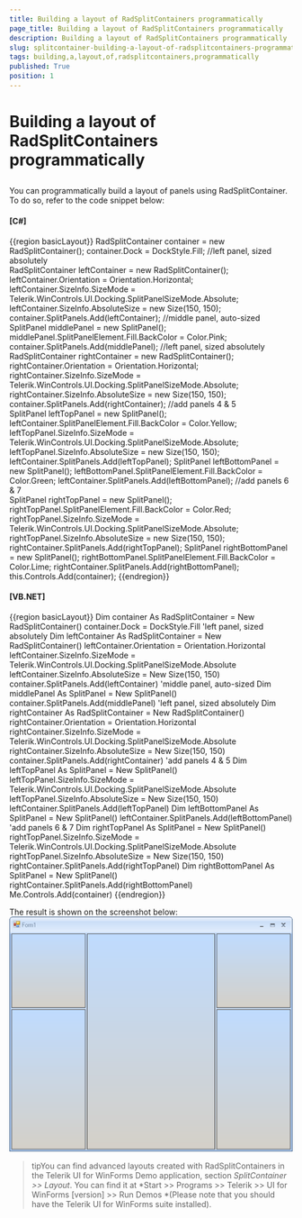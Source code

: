 ```yaml
---
title: Building a layout of RadSplitContainers programmatically
page_title: Building a layout of RadSplitContainers programmatically
description: Building a layout of RadSplitContainers programmatically
slug: splitcontainer-building-a-layout-of-radsplitcontainers-programmatically
tags: building,a,layout,of,radsplitcontainers,programmatically
published: True
position: 1
---
```


# Building a layout of RadSplitContainers programmatically



## 

You can programmatically build a layout of panels using RadSplitContainer. To do so, refer to the code snippet below:

#### __[C#]__

{{region basicLayout}}
	            RadSplitContainer container = new RadSplitContainer();
	            container.Dock = DockStyle.Fill;
	            //left panel, sized absolutely   
	            RadSplitContainer leftContainer = new RadSplitContainer();
	            leftContainer.Orientation = Orientation.Horizontal;
	            leftContainer.SizeInfo.SizeMode = Telerik.WinControls.UI.Docking.SplitPanelSizeMode.Absolute;
	            leftContainer.SizeInfo.AbsoluteSize = new Size(150, 150);
	            container.SplitPanels.Add(leftContainer);
	            //middle panel, auto-sized   
	            SplitPanel middlePanel = new SplitPanel();
	            middlePanel.SplitPanelElement.Fill.BackColor = Color.Pink;
	            container.SplitPanels.Add(middlePanel);
	            //left panel, sized absolutely   
	            RadSplitContainer rightContainer = new RadSplitContainer();
	            rightContainer.Orientation = Orientation.Horizontal;
	            rightContainer.SizeInfo.SizeMode = Telerik.WinControls.UI.Docking.SplitPanelSizeMode.Absolute;
	            rightContainer.SizeInfo.AbsoluteSize = new Size(150, 150);
	            container.SplitPanels.Add(rightContainer);
	            //add panels 4 & 5   
	            SplitPanel leftTopPanel = new SplitPanel();
	            leftContainer.SplitPanelElement.Fill.BackColor = Color.Yellow;
	            leftTopPanel.SizeInfo.SizeMode = Telerik.WinControls.UI.Docking.SplitPanelSizeMode.Absolute;
	            leftTopPanel.SizeInfo.AbsoluteSize = new Size(150, 150);
	            leftContainer.SplitPanels.Add(leftTopPanel);
	            SplitPanel leftBottomPanel = new SplitPanel();
	            leftBottomPanel.SplitPanelElement.Fill.BackColor = Color.Green;
	            leftContainer.SplitPanels.Add(leftBottomPanel);
	            //add panels 6 & 7   
	            SplitPanel rightTopPanel = new SplitPanel();
	            rightTopPanel.SplitPanelElement.Fill.BackColor = Color.Red;
	            rightTopPanel.SizeInfo.SizeMode = Telerik.WinControls.UI.Docking.SplitPanelSizeMode.Absolute;
	            rightTopPanel.SizeInfo.AbsoluteSize = new Size(150, 150);
	            rightContainer.SplitPanels.Add(rightTopPanel);
	            SplitPanel rightBottomPanel = new SplitPanel();
	            rightBottomPanel.SplitPanelElement.Fill.BackColor = Color.Lime;
	            rightContainer.SplitPanels.Add(rightBottomPanel);
	            this.Controls.Add(container);
	{{endregion}}



#### __[VB.NET]__

{{region basicLayout}}
	        Dim container As RadSplitContainer = New RadSplitContainer()
	        container.Dock = DockStyle.Fill
	        'left panel, sized absolutely
	        Dim leftContainer As RadSplitContainer = New RadSplitContainer()
	        leftContainer.Orientation = Orientation.Horizontal
	        leftContainer.SizeInfo.SizeMode = Telerik.WinControls.UI.Docking.SplitPanelSizeMode.Absolute
	        leftContainer.SizeInfo.AbsoluteSize = New Size(150, 150)
	        container.SplitPanels.Add(leftContainer)
	        'middle panel, auto-sized
	        Dim middlePanel As SplitPanel = New SplitPanel()
	        container.SplitPanels.Add(middlePanel)
	        'left panel, sized absolutely
	        Dim rightContainer As RadSplitContainer = New RadSplitContainer()
	        rightContainer.Orientation = Orientation.Horizontal
	        rightContainer.SizeInfo.SizeMode = Telerik.WinControls.UI.Docking.SplitPanelSizeMode.Absolute
	        rightContainer.SizeInfo.AbsoluteSize = New Size(150, 150)
	        container.SplitPanels.Add(rightContainer)
	        'add panels 4 & 5
	        Dim leftTopPanel As SplitPanel = New SplitPanel()
	        leftTopPanel.SizeInfo.SizeMode = Telerik.WinControls.UI.Docking.SplitPanelSizeMode.Absolute
	        leftTopPanel.SizeInfo.AbsoluteSize = New Size(150, 150)
	        leftContainer.SplitPanels.Add(leftTopPanel)
	        Dim leftBottomPanel As SplitPanel = New SplitPanel()
	        leftContainer.SplitPanels.Add(leftBottomPanel)
	        'add panels 6 & 7
	        Dim rightTopPanel As SplitPanel = New SplitPanel()
	        rightTopPanel.SizeInfo.SizeMode = Telerik.WinControls.UI.Docking.SplitPanelSizeMode.Absolute
	        rightTopPanel.SizeInfo.AbsoluteSize = New Size(150, 150)
	        rightContainer.SplitPanels.Add(rightTopPanel)
	        Dim rightBottomPanel As SplitPanel = New SplitPanel()
	        rightContainer.SplitPanels.Add(rightBottomPanel)
	        Me.Controls.Add(container)
	{{endregion}}



The result is shown on the screenshot below:![splitcontainer-building-a-layout-of-radsplitcontainers-programmatically 001](images/splitcontainer-building-a-layout-of-radsplitcontainers-programmatically001.png)

>tipYou can find advanced layouts created with RadSplitContainers in the Telerik UI for WinForms Demo application, section *SplitContainer >> Layout*. You can find it at *Start >> Programs >> Telerik >> UI for WinForms [version] >> Run Demos *(Please note that you should have the Telerik UI for WinForms suite installed).
          
